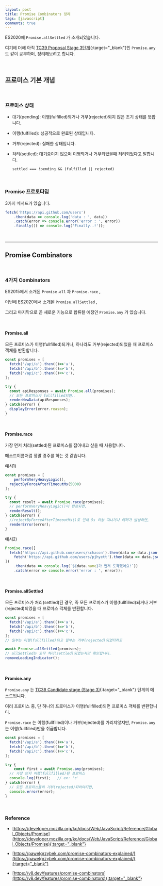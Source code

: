 ```yaml
---
layout: post
title: Promise Combinators 정리
tags: [javascript]
comments: true
---
```


ES2020에 `Promise.allSettled` 가 소개되었습니다.

여기에 더해 아직 [TC39 Proposal Stage 3단계](https://github.com/tc39/proposals){:target="_blank"}인 `Promise.any` 도 같이 공부하며, 정리해보려고 합니다.

<br>

## 프로미스 기본 개념

<br>

### 프로미스 상태

- 대기(pending): 이행(fulfilled)되거나 거부(rejected)되지 않은 초기 상태를 뜻합니다.

- 이행(fulfilled): 성공적으로 완료된 상태입니다.

- 거부(rejected): 실패한 상태입니다.

- 처리(settled): 대기중이지 않으며 이행되거나 거부되었을때 처리되었다고 말합니다.

  ```
  settled === !pending && (fulfilled || rejected)
  ```

<br>

### Promise 프로토타입

3가지 메서드가 있습니다.

```typescript
fetch('https://api.github.com/users')
	.then(data => console.log('data : ', data))
	.catch(error => console.error('error : ', error))
	.finally(() => console.log('Finally..!'));
```

<br>

---

## Promise Combinators

<br>

### 4가지 Combinators

ES2015에서 소개된 `Promise.all` 과 `Promise.race` ,

이번에 ES2020에서 소개된 `Promise.allSettled` , 

그리고 마지막으로 곧 새로운 기능으로 합류될 예정인 `Promise.any` 가 있습니다.

<br>

#### Promise.all

모든 프로미스가 이행(fullfilled)되거나, 하나라도 거부(rejected)되었을 때 프로미스 객체를 반환합니다.

```typescript
const promises = [
  fetch('/api/a').then(()=>'a'),
  fetch('/api/b').then(()=>'b'),
  fetch('/api/c').then(()=>'c'),
];

try {
  const apiResponses = await Promise.all(promises);
  // 모든 프로미스가 fullfilled되면..
  renderNewData(apiResponses);
} catch(error) {
  displayError(error.reason);
}
```

<br>

#### Promise.race

가장 먼저 처리(settled)된 프로미스를 잡아내고 싶을 때 사용합니다.

메소드이름처럼 정말 경주를 하는 것 같습니다.

예시1)

```typescript
const promises = [
	performVeryHeavyLogic(),
  rejectByForceAfterTimeoutMs(5000)
];

try {
  const result = await Promise.race(promises);
  // performVeryHeavyLogic()이 완료되면,
  renderResult();
} catch(error) {
  //rejectByForceAfterTimeoutMs()로 인해 5s 이상 지나거나 에러가 발생하면,
  renderError(error);
}
```

예시2)

```typescript
Promise.race([
  fetch('https://api.github.com/users/schacon').then(data => data.json()),
	fetch('https://api.github.com/users/pjhyett').then(data => data.json())
])
	.then(data => console.log(`${data.name}가 먼저 도착했어요!`))
	.catch(error => console.error('error : ', error));
```

<br>

#### Promise.allSettled

모든 프로미스가 처리(settled)된 경우, 즉 모든 프로미스가 이행(fullfilled)되거나 거부(rejected)되었을 때 프로미스 객체를 반환합니다.

```typescript
const promises = [
  fetch('/api/a').then(()=>'a'),
  fetch('/api/b').then(()=>'b'),
  fetch('/api/c').then(()=>'c'),
];
// 일부는 이행(fullfilled)되고 일부는 거부(rejected)되었더라도

await Promise.allSettled(promises);
// allSettled는 오직 처리(settled)되었는지만 확인합니다.
removeLoadingIndicator();
```

<br>

#### Promise.any

`Promise.any` 는 [TC39 Candidate stage (Stage 3)](https://github.com/tc39/proposal-promise-any){:target="_blank"} 단계의 메소드입니다.

여러 프로미스 중, 단 하나의 프로미스가 이행(fullfilled)되면 프로미스 객체를 반환합니다.

`Promise.race` 는 이행(fullfilled)이나 거부(rejected)를 가리지않지만, `Promise.any` 는 이행(fullfilled)만을 취급합니다.

```typescript
const promises = [
  fetch('/api/a').then(()=>'a'),
  fetch('/api/b').then(()=>'b'),
  fetch('/api/c').then(()=>'c'),
];

try {
	const first = await Promise.any(promises);
  // 가장 먼저 이행(fullfilled)된 프로미스
  console.log(first);	// ex: 'c'
} catch(error) {
  // 모든 프로미스들이 거부(rejected)되어야지만,
  console.error(error);
}
```

<br>

### Reference

- [https://developer.mozilla.org/ko/docs/Web/JavaScript/Reference/Global_Objects/Promise](https://developer.mozilla.org/ko/docs/Web/JavaScript/Reference/Global_Objects/Promise){:target="_blank"}

- [https://pawelgrzybek.com/promise-combinators-explained/](https://pawelgrzybek.com/promise-combinators-explained/){:target="_blank"}
- [https://v8.dev/features/promise-combinators](https://v8.dev/features/promise-combinators){:target="_blank"}